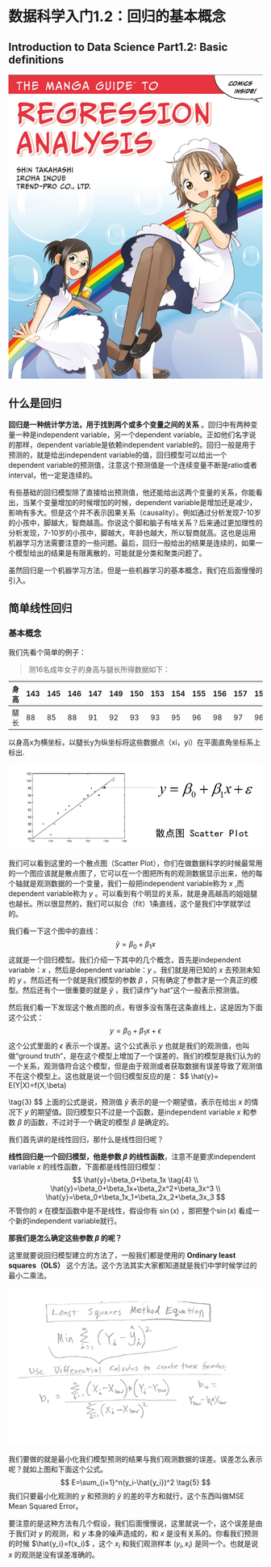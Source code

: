 # 数据科学入门1.2：回归的基本概念
## Introduction to Data Science Part1.2: Basic definitions

![](2020-03-24-20-54-54.png)

## 什么是回归
**回归是一种统计学方法，用于找到两个或多个变量之间的关系** 。回归中有两种变量一种是independent variable，另一个dependent variable。正如他们名字说的那样，dependent variable是依赖independent variable的。回归一般是用于预测的，就是给出independent variable的值，回归模型可以给出一个dependent variable的预测值，注意这个预测值是一个连续变量不断是ratio或者interval，他一定是连续的。

有些基础的回归模型除了直接给出预测值，他还能给出这两个变量的关系，你能看出，当某个变量增加的时候增加的时候，dependent variable是增加还是减少，影响有多大。但是这个并不表示因果关系（causality）。例如通过分析发现7-10岁的小孩中，脚越大，智商越高。你说这个脚和脑子有啥关系？后来通过更加理性的分析发现，7-10岁的小孩中，脚越大，年龄也越大，所以智商就高。这也是运用机器学习方法需要注意的一些问题。最后，回归一般给出的结果是连续的，如果一个模型给出的结果是有限离散的，可能就是分类和聚类问题了。

虽然回归是一个机器学习方法，但是一些机器学习的基本概念，我们在后面慢慢的引入。

## 简单线性回归

### 基本概念

我们先看个简单的例子：


>测16名成年女子的身高与腿长所得数据如下：


|    身高    |    143    |    145    |    146    |    147    |    149    |    150    |    153    |    154    |    155    |    156    |    157    |    158    |    159    |    160    |    162    |    164    |
|------------|-----------|-----------|-----------|-----------|-----------|-----------|-----------|-----------|-----------|-----------|-----------|-----------|-----------|-----------|-----------|-----------|
|    腿长    |    88     |    85     |    88     |    91     |    92     |    93     |    93     |    95     |    96     |    98     |    97     |    96     |    98     |    99     |    100    |    102    |

以身高x为横坐标，以腿长y为纵坐标将这些数据点（xi，yi）在平面直角坐标系上标出. 

![](2020-02-10-23-48-46.png)

我们可以看到这里的一个散点图（Scatter Plot），你们在做数据科学的时候最常用的一个图应该就是散点图了，它可以在一个图把所有的观测数据显示出来，他的每个轴就是观测数据的一个变量，我们一般把independent variable称为 $x$ ,而dependent variable称为 $y$ 。可以看到有个明显的关系，就是身高越高的姐姐腿也越长。所以很显然的，我们可以拟合（fit）1条直线，这个是我们中学就学过的。

我们看一下这个图中的直线：
$$
\hat{y}=\beta_0+\beta_1x \tag{1}
$$
这就是一个回归模型。我们介绍一下其中的几个概念，首先是independent variable：$x$ ，然后是dependent variable：$y$ 。我们就是用已知的 $x$ 去预测未知的 $y$ 。然后还有一个就是我们模型的参数 $\beta$ ，只有确定了参数才是一个真正的模型。然后还有个一很重要的就是 $\hat{y}$ ，我们读作“y hat”这个一般表示预测值。

然后我们看一下发现这个散点图的点，有很多没有落在这条直线上，这是因为下面这个公式：
$$
y=\beta_0+\beta_1x+\epsilon \tag{2}
$$
这个公式里面的 $\epsilon$ 表示一个误差。这个公式表示 $y$ 也就是我们的观测值，也叫做“ground truth”，是在这个模型上增加了一个误差的，我们的模型是我们认为的一个关系，观测值符合这个模型，但是由于观测或者获取数据有误差导致了观测值不在这个模型上。这也就是说一个回归模型反应的是：
$$
\hat{y}= E(Y|X)=f(X,\beta)

\tag{3}
$$
上面的公式是说，预测值 $\hat y$ 表示的是一个期望值，表示在给出 $x$ 的情况下 $y$ 的期望值。回归模型只不过是一个函数，是independent variable $x$ 和参数 $\beta$ 的函数，不过对于一个确定的模型 $\beta$ 是确定的。

我们首先讲的是线性回归，那什么是线性回归呢？

**线性回归是一个回归模型，他是参数 $\beta$ 的线性函数**，注意不是要求independent variable $x$ 的线性函数，下面都是线性回归模型：
$$
\hat{y}=\beta_0+\beta_1x \tag{4}
\\
\hat{y}=\beta_0+\beta_1x+\beta_2x^2+\beta_3x^3
\\
\hat{y}=\beta_0+\beta_1x_1+\beta_2x_2+\beta_3x_3
$$
不管你的 $x$ 在模型函数中是不是线性，假设你有 $\sin(x)$ ，那把整个$\sin(x)$ 看成一个新的independent variable就行。

**那我们是怎么确定这些参数 $\beta$ 的呢？**

这里就要说回归模型建立的方法了，一般我们都是使用的 **Ordinary least squares（OLS）** 这个方法。这个方法其实大家都知道就是我们中学时候学过的最小二乘法。

![](2020-02-11-12-32-05.png)

我们要做的就是最小化我们模型预测的结果与我们观测数据的误差。误差怎么表示呢？就如上图和下面这个公式。
$$
E=\sum_{i=1}^n(y_i-\hat{y_i})^2 \tag{5}
$$
我们只要最小化观测的 $y$ 和预测的 $\hat{y}$ 的差的平方和就行，这个东西叫做MSE Mean Squared Error。

要注意的是这种方法有几个假设，我们后面慢慢说，这里就说一个，这个误差是由于我们对 $y$ 的观测，和 $y$ 本身的噪声造成的，和 $x$ 是没有关系的。你看我们预测的时候 $\hat{y_i}=f(x_i)$ ，这个 $x_i$ 和我们观测样本 $(y_i,x_i)$ 是同一个。也就是说 $x$ 的观测是没有误差准确的。


